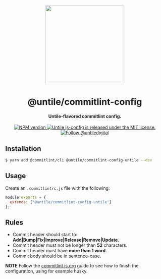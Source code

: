 <p align="center">
  <br><img width="250" src="https://untile.pt/logo.png" /><br>
</p>

<h1 align="center">
  @untile/commitlint-config
</h1>

<h4 align="center">
  Untile-flavored commitlint config.
</h4>

<p align="center">
  <a href="https://www.npmjs.com/package/@untile/commitlint-config">
    <img src="https://img.shields.io/npm/v/@untile/commitlint-config.svg?style=for-the-badge" alt="NPM version" />
  </a>
  <a href="https://github.com/untile/js-configs/blob/main/LICENSE">
    <img src="https://img.shields.io/badge/license-MIT-blue.svg?style=for-the-badge" alt="Untile js-config is released under the MIT license." />
  </a>
  <a href="https://twitter.com/intent/follow?screen_name=untiledigital">
    <img src="https://img.shields.io/twitter/follow/untiledigital.svg?label=Follow%20@untiledigital&style=for-the-badge" alt="Follow @untiledigital" />
  </a>
</p>

## Installation

```sh
$ yarn add @commitlint/cli @untile/commitlint-config-untile --dev
```

## Usage

Create an `.commitlintrc.js` file with the following:

```js
module.exports = {
  extends: ['@untile/commitlint-config-untile']
};
```

## Rules

- Commit header should start to: **Add|Bump|Fix|Improve|Release|Remove|Update**.
- Commit header must not be longer than **52** characters.
- Commit header must have **more than 1 word**.
- Commit body should be in sentence-case.

**NOTE**
Follow the [commitlint.js.org](https://commitlint.js.org/#/guides-local-setup?id=install-husky)
guide to see how to finish the configuration, using for example husky.
